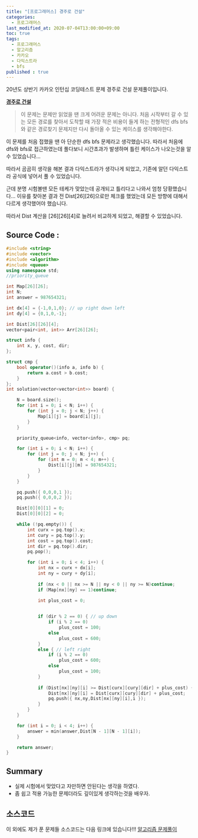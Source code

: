 ```yaml
---
title: "[프로그래머스] 경주로 건설"
categories: 
  - 프로그래머스
last_modified_at: 2020-07-04T13:00:00+09:00
toc: true
tags: 
  - 프로그래머스
  - 알고리즘
  - 카카오
  - 다익스트라
  - bfs
published : true
---
```


20년도 상반기 카카오 인턴십 코딩테스트 문제 경주로 건설 문제풀이입니다. 

**[경주로 건설](https://programmers.co.kr/learn/courses/30/lessons/67259)**

> 이 문제는 문제만 읽었을 땐 크게 어려운 문제는 아니다. 처음 시작부터 갈 수 있는 모든 경로를 찾아서 도착할 때 가장 적은 비용이 들게 하는 전형적인 dfs bfs와 같은 경로찾기 문제지만 다시 돌아올 수 있는 케이스를 생각해야한다. 

이 문제를 처음 접했을 땐 아 단순한 dfs bfs 문제라고 생각했습니다. 따라서 처음에 dfs와 bfs로 접근하였는데 풀다보니 시간초과가 발생하며 틀린 케이스가 나오는것을 알 수 있었습니다... 

따라서 곰곰히 생각을 해본 결과 다익스트라가 생각나게 되었고, 기존에 알던 다익스트라 공식에 넣어서 풀 수 있었습니다. 

근데 분명 시험볼땐 모든 테케가 맞았는데 공개되고 틀리다고 나와서 엄청 당황했습니다... 이유를 찾아본 결과 전 Dist[26][26]으로만 체크를 했었는데 모든 방향에 대해서 다르게 생각했어야 했습니다. 

따라서 Dist 계산을 [26][26][4]로 늘려서 비교하게 되었고, 해결할 수 있었습니다. 



Source Code : 
-----
``` cpp
#include <string>
#include <vector>
#include <algorithm>
#include <queue>
using namespace std;
//priority_queue

int Map[26][26];
int N;
int answer = 987654321;

int dx[4] = {-1,0,1,0}; // up right down left
int dy[4] = {0,1,0,-1};

int Dist[26][26][4];
vector<pair<int, int>> Arr[26][26];

struct info {
	int x, y, cost, dir;
};

struct cmp {
	bool operator()(info a, info b) {
		return a.cost > b.cost;
	}
};
int solution(vector<vector<int>> board) {

	N = board.size();
	for (int i = 0; i < N; i++) {
		for (int j = 0; j < N; j++) {
			Map[i][j] = board[i][j];
		}
	}

	priority_queue<info, vector<info>, cmp> pq;

	for (int i = 0; i < N; i++) {
		for (int j = 0; j < N; j++) {
			for (int m = 0; m < 4; m++) {
				Dist[i][j][m] = 987654321;
			}
		}
	}

	pq.push({ 0,0,0,1 });
	pq.push({ 0,0,0,2 });

	Dist[0][0][1] = 0;
	Dist[0][0][2] = 0;

	while (!pq.empty()) {
		int curx = pq.top().x;
		int cury = pq.top().y;
		int cost = pq.top().cost;
		int dir = pq.top().dir;
		pq.pop();

		for (int i = 0; i < 4; i++) {
			int nx = curx + dx[i];
			int ny = cury + dy[i];
			
			if (nx < 0 || nx >= N || ny < 0 || ny >= N)continue;
			if (Map[nx][ny] == 1)continue;

			int plus_cost = 0;

			
			if (dir % 2 == 0) { // up down
				if (i % 2 == 0)
					plus_cost = 100;
				else
					plus_cost = 600;
			}
			else { // left right
				if (i % 2 == 0)
					plus_cost = 600;
				else
					plus_cost = 100;
			}
			
			if (Dist[nx][ny][i] >= Dist[curx][cury][dir] + plus_cost) {
				Dist[nx][ny][i] = Dist[curx][cury][dir] + plus_cost;
				pq.push({ nx,ny,Dist[nx][ny][i],i });
			}
		}
	}

	for (int i = 0; i < 4; i++) {
		answer = min(answer,Dist[N - 1][N - 1][i]);
	}

	return answer;
}

```

## Summary
- 실제 시험에서 맞았다고 자만하면 안된다는 생각을 하였다. 
- 좀 쉽고 적용 가능한 문제더라도 깊이있게 생각하는것을 배우자. 


## 소스코드
이 외에도 제가 푼 문제들 소스코드는 다음 링크에 있습니다!!!
[알고리즘 문제풀이](https://github.com/JooYoung1121/CodingTest_Algorithm)
